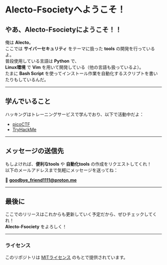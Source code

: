 # Alecto-Fsocietyへようこそ！

## やあ、Alecto-Fsocietyにようこそ！！

俺は **Alecto**。  
ここでは **サイバーセキュリティ** をテーマに扱った **tools** の開発を行っているよ。  
普段使用している言語は **Python** で、  
**Linux環境** で **Vim** を用いて開発している（他の言語も扱っているよ）。  
たまに **Bash Script** を使ってインストール作業を自動化するスクリプトを書いたりもしているんだ。

---

## 学んでいること

ハッキングはトレーニングサービスで学んでおり、以下で活動中だよ：
- [picoCTF](https://play.picoctf.org/)
- [TryHackMe](https://tryhackme.com/)

---

## メッセージの送信先

もしよければ、**便利なtools** や **自動化tools** の作成をリクエストしてくれ！  
以下のメールアドレスまで気軽にメッセージを送ってね：

📧 **[goodbye_friend1111@proton.me](mailto:goodbye_friend1111@proton.me)**

---

## 最後に

ここでのリリースはこれからも更新していく予定だから、ぜひチェックしてくれ！  
**Alecto-Fsociety** をよろしく！

---

### ライセンス
このリポジトリは [MITライセンス](LICENSE) のもとで提供されています。

